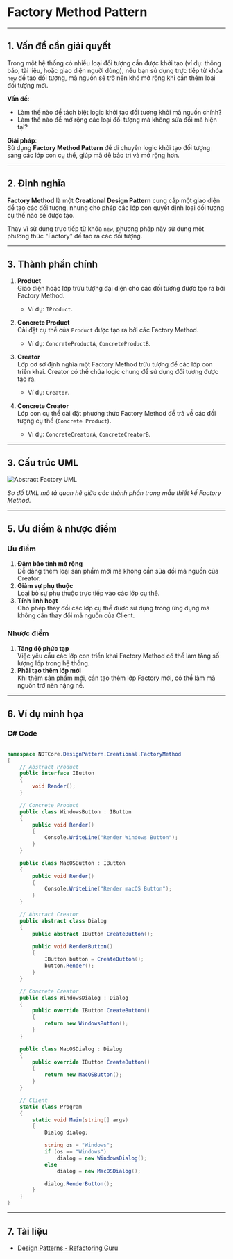 ﻿# **Factory Method Pattern**

---

## **1. Vấn đề cần giải quyết**

Trong một hệ thống có nhiều loại đối tượng cần được khởi tạo (ví dụ: thông báo, tài liệu, hoặc giao diện người dùng), nếu bạn sử dụng trực tiếp từ khóa `new` để tạo đối tượng, mã nguồn sẽ trở nên khó mở rộng khi cần thêm loại đối tượng mới.

**Vấn đề**:

- Làm thế nào để tách biệt logic khởi tạo đối tượng khỏi mã nguồn chính?
- Làm thế nào để mở rộng các loại đối tượng mà không sửa đổi mã hiện tại?

**Giải pháp**:  
Sử dụng **Factory Method Pattern** để di chuyển logic khởi tạo đối tượng sang các lớp con cụ thể, giúp mã dễ bảo trì và mở rộng hơn.

---

## **2. Định nghĩa**

**Factory Method** là một **Creational Design Pattern** cung cấp một giao diện để tạo các đối tượng, nhưng cho phép các lớp con quyết định loại đối tượng cụ thể nào sẽ được tạo.

Thay vì sử dụng trực tiếp từ khóa `new`, phương pháp này sử dụng một phương thức "Factory" để tạo ra các đối tượng.

---

## **3. Thành phần chính**

1. **Product**  
   Giao diện hoặc lớp trừu tượng đại diện cho các đối tượng được tạo ra bởi Factory Method.

   - Ví dụ: `IProduct`.

2. **Concrete Product**  
   Cài đặt cụ thể của `Product` được tạo ra bởi các Factory Method.

   - Ví dụ: `ConcreteProductA`, `ConcreteProductB`.

3. **Creator**  
   Lớp cơ sở định nghĩa một Factory Method trừu tượng để các lớp con triển khai. Creator có thể chứa logic chung để sử dụng đối tượng được tạo ra.

   - Ví dụ: `Creator`.

4. **Concrete Creator**  
   Lớp con cụ thể cài đặt phương thức Factory Method để trả về các đối tượng cụ thể (`Concrete Product`).
   - Ví dụ: `ConcreteCreatorA`, `ConcreteCreatorB`.

---

## **3. Cấu trúc UML**

![Abstract Factory UML](https://refactoring.guru/images/patterns/diagrams/factory-method/structure.png)

_Sơ đồ UML mô tả quan hệ giữa các thành phần trong mẫu thiết kế Factory Method._

---

## **5. Ưu điểm & nhược điểm**

### **Ưu điểm**

1. **Đảm bảo tính mở rộng**  
   Dễ dàng thêm loại sản phẩm mới mà không cần sửa đổi mã nguồn của Creator.
2. **Giảm sự phụ thuộc**  
   Loại bỏ sự phụ thuộc trực tiếp vào các lớp cụ thể.
3. **Tính linh hoạt**  
   Cho phép thay đổi các lớp cụ thể được sử dụng trong ứng dụng mà không cần thay đổi mã nguồn của Client.

### **Nhược điểm**

1. **Tăng độ phức tạp**  
   Việc yêu cầu các lớp con triển khai Factory Method có thể làm tăng số lượng lớp trong hệ thống.
2. **Phải tạo thêm lớp mới**  
   Khi thêm sản phẩm mới, cần tạo thêm lớp Factory mới, có thể làm mã nguồn trở nên nặng nề.

---

## **6. Ví dụ minh họa**

### **C# Code**

```csharp

namespace NDTCore.DesignPattern.Creational.FactoryMethod
{
    // Abstract Product
    public interface IButton
    {
        void Render();
    }

    // Concrete Product
    public class WindowsButton : IButton
    {
        public void Render()
        {
            Console.WriteLine("Render Windows Button");
        }
    }

    public class MacOSButton : IButton
    {
        public void Render()
        {
            Console.WriteLine("Render macOS Button");
        }
    }

    // Abstract Creator
    public abstract class Dialog
    {
        public abstract IButton CreateButton();

        public void RenderButton()
        {
            IButton button = CreateButton();
            button.Render();
        }
    }

    // Concrete Creator
    public class WindowsDialog : Dialog
    {
        public override IButton CreateButton()
        {
            return new WindowsButton();
        }
    }

    public class MacOSDialog : Dialog
    {
        public override IButton CreateButton()
        {
            return new MacOSButton();
        }
    }

    // Client
    static class Program
    {
        static void Main(string[] args)
        {
            Dialog dialog;

            string os = "Windows";
            if (os == "Windows")
                dialog = new WindowsDialog();
            else
                dialog = new MacOSDialog();

            dialog.RenderButton();
        }
    }
}

```

---

## **7. Tài liệu**

- [Design Patterns - Refactoring Guru](https://refactoring.guru/design-patterns)
